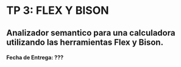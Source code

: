 # TP 3: FLEX Y BISON

## Analizador semantico para una calculadora utilizando las herramientas Flex y Bison.

#### Fecha de Entrega: ???
